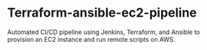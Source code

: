 # Terraform-ansible-ec2-pipeline
Automated CI/CD pipeline using Jenkins, Terraform, and Ansible to provision an EC2 instance and run remote scripts on AWS.
